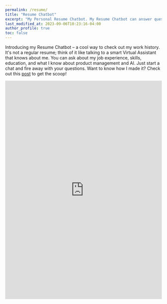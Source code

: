 ```yaml
---
permalink: /resume/
title: "Resume Chatbot"
excerpt: "My Personal Resume Chatbot. My Resume Chatbot can answer questions about Art Kreimer's experience, skills and expertise."
last_modified_at: 2023-09-06T10:23:16-04:00
author_profile: true
toc: false
---
```

Introducing my Resume Chatbot – a cool way to check out my work history. It's not a regular resume; think of it like talking to a smart Virtual Assistant that knows about me. You can ask about my job experience, skills, education, and what I know about product management and AI. Just start a chat and fire away with your questions. Want to know how I made it? Check out this [post](https://www.artkreimer.com/How-To-Build-Resume-Bot-powered-by-llm/) to get the scoop!

<iframe
  src="https://akresumegpt.streamlit.app/?embed=true"
  height="700"
  style="width:100%;border:none;"
></iframe>